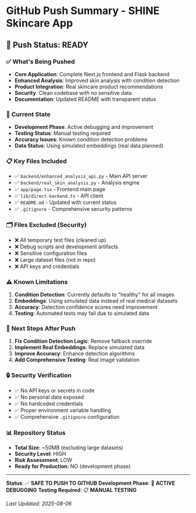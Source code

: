 # GitHub Push Summary - SHINE Skincare App

## 🚀 **Push Status: READY**

### ✅ **What's Being Pushed**
- **Core Application**: Complete Next.js frontend and Flask backend
- **Enhanced Analysis**: Improved skin analysis with condition detection
- **Product Integration**: Real skincare product recommendations
- **Security**: Clean codebase with no sensitive data
- **Documentation**: Updated README with transparent status

### 🔧 **Current State**
- **Development Phase**: Active debugging and improvement
- **Testing Status**: Manual testing required
- **Accuracy Issues**: Known condition detection problems
- **Data Status**: Using simulated embeddings (real data planned)

### 📋 **Key Files Included**
- ✅ `backend/enhanced_analysis_api.py` - Main API server
- ✅ `backend/real_skin_analysis.py` - Analysis engine
- ✅ `app/page.tsx` - Frontend main page
- ✅ `lib/direct-backend.ts` - API client
- ✅ `README.md` - Updated with current status
- ✅ `.gitignore` - Comprehensive security patterns

### 🗂️ **Files Excluded (Security)**
- ❌ All temporary test files (cleaned up)
- ❌ Debug scripts and development artifacts
- ❌ Sensitive configuration files
- ❌ Large dataset files (not in repo)
- ❌ API keys and credentials

### ⚠️ **Known Limitations**
1. **Condition Detection**: Currently defaults to "healthy" for all images
2. **Embeddings**: Using simulated data instead of real medical datasets
3. **Accuracy**: Detection confidence scores need improvement
4. **Testing**: Automated tests may fail due to simulated data

### 🎯 **Next Steps After Push**
1. **Fix Condition Detection Logic**: Remove fallback override
2. **Implement Real Embeddings**: Replace simulated data
3. **Improve Accuracy**: Enhance detection algorithms
4. **Add Comprehensive Testing**: Real image validation

### 🔒 **Security Verification**
- ✅ No API keys or secrets in code
- ✅ No personal data exposed
- ✅ No hardcoded credentials
- ✅ Proper environment variable handling
- ✅ Comprehensive `.gitignore` configuration

### 📊 **Repository Status**
- **Total Size**: ~50MB (excluding large datasets)
- **Security Level**: HIGH
- **Risk Assessment**: LOW
- **Ready for Production**: NO (development phase)

---

**Status**: ✅ **SAFE TO PUSH TO GITHUB**
**Development Phase**: 🔧 **ACTIVE DEBUGGING**
**Testing Required**: 📋 **MANUAL TESTING**

*Last Updated: 2025-08-06* 